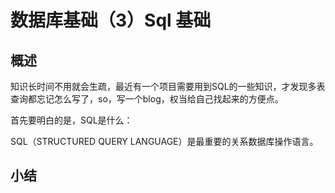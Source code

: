# 数据库基础（3）Sql 基础

## 概述
知识长时间不用就会生疏，最近有一个项目需要用到SQL的一些知识，才发现多表查询都忘记怎么写了，so，写一个blog，权当给自己找起来的方便点。

首先要明白的是，SQL是什么：

SQL（STRUCTURED QUERY LANGUAGE）是最重要的关系数据库操作语言。




## 小结
